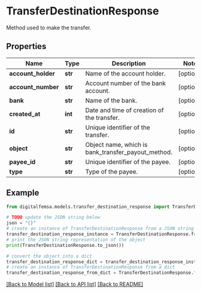 # TransferDestinationResponse

Method used to make the transfer.

## Properties

Name | Type | Description | Notes
------------ | ------------- | ------------- | -------------
**account_holder** | **str** | Name of the account holder. | [optional] 
**account_number** | **str** | Account number of the bank account. | [optional] 
**bank** | **str** | Name of the bank. | [optional] 
**created_at** | **int** | Date and time of creation of the transfer. | [optional] 
**id** | **str** | Unique identifier of the transfer. | [optional] 
**object** | **str** | Object name, which is bank_transfer_payout_method. | [optional] 
**payee_id** | **str** | Unique identifier of the payee. | [optional] 
**type** | **str** | Type of the payee. | [optional] 

## Example

```python
from digitalfemsa.models.transfer_destination_response import TransferDestinationResponse

# TODO update the JSON string below
json = "{}"
# create an instance of TransferDestinationResponse from a JSON string
transfer_destination_response_instance = TransferDestinationResponse.from_json(json)
# print the JSON string representation of the object
print(TransferDestinationResponse.to_json())

# convert the object into a dict
transfer_destination_response_dict = transfer_destination_response_instance.to_dict()
# create an instance of TransferDestinationResponse from a dict
transfer_destination_response_from_dict = TransferDestinationResponse.from_dict(transfer_destination_response_dict)
```
[[Back to Model list]](../README.md#documentation-for-models) [[Back to API list]](../README.md#documentation-for-api-endpoints) [[Back to README]](../README.md)


